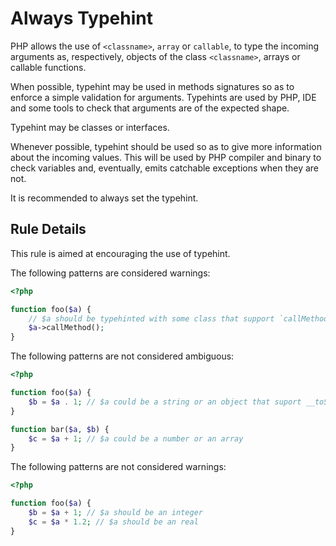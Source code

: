 <!-- Good Practices -->
# Always Typehint

PHP allows the use of `<classname>`, `array` or `callable`, to type the incoming arguments as, respectively, objects of the class `<classname>`, arrays or callable functions. 

When possible, typehint may be used in methods signatures so as to enforce a simple validation for arguments. Typehints are used by PHP, IDE and some tools to check that arguments are of the expected shape. 

Typehint may be classes or interfaces. 

Whenever possible, typehint should be used so as to give more information about the incoming values. This will be used by PHP compiler and binary to check variables and, eventually, emits catchable exceptions when they are not. 

It is recommended to always set the typehint.

## Rule Details

This rule is aimed at encouraging the use of typehint.

The following patterns are considered warnings:

```php
<?php

function foo($a) {
	// $a should be typehinted with some class that support `callMethod` method.
	$a->callMethod();
}

```

The following patterns are not considered ambiguous:

```php
<?php

function foo($a) {
	$b = $a . 1; // $a could be a string or an object that suport __toString()
}

function bar($a, $b) {
	$c = $a + 1; // $a could be a number or an array
}

```

The following patterns are not considered warnings:

```php
<?php

function foo($a) {
	$b = $a + 1; // $a should be an integer
	$c = $a * 1.2; // $a should be an real
}


```




